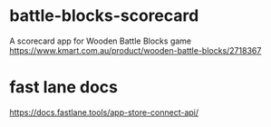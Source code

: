 # battle-blocks-scorecard
A scorecard app for Wooden Battle Blocks game https://www.kmart.com.au/product/wooden-battle-blocks/2718367

# fast lane docs
https://docs.fastlane.tools/app-store-connect-api/
